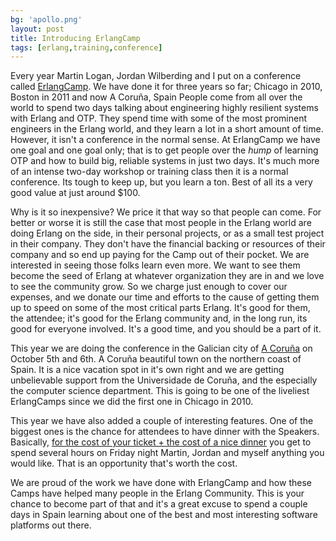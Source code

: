```yaml
---
bg: 'apollo.png'
layout: post
title: Introducing ErlangCamp
tags: [erlang,training,conference]
---
```


Every year Martin Logan, Jordan Wilberding and I put on a conference
called [ErlangCamp](http://erlangcamp.com). We have done it for three
years so far; Chicago in 2010, Boston in 2011 and now A Coruña, Spain
People come from all over the world to spend two days talking about
engineering highly resilient systems with Erlang and OTP. They spend
time with some of the most prominent engineers in the Erlang world,
and they learn a lot in a short amount of time. However, it isn't a
conference in the normal sense. At ErlangCamp we have one goal and one
goal only; that is to get people over the *hump* of learning OTP and
how to build big, reliable systems in just two days. It's much more of
an intense two-day workshop or training class then it is a normal
conference. Its tough to keep up, but you learn a ton. Best of all its
a very good value at just around $100.

Why is it so inexpensive? We price it that way so that people can
come. For better or worse it is still the case that most people in the
Erlang world are doing Erlang on the side, in their personal projects,
or as a small test project in their company. They don't have the
financial backing or resources of their company and so end up paying
for the Camp out of their pocket. We are interested in seeing those
folks learn even more. We want to see them become the seed of Erlang
at whatever organization they are in and we love to see the community
grow. So we charge just enough to cover our expenses, and we donate
our time and efforts to the cause of getting them up to speed on some
of the most critical parts Erlang. It's good for them, the attendee;
it's good for the Erlang community and, in the long run, its good for
everyone involved. It's a good time, and you should be a part of it.

This year we are doing the conference in the Galician city of
[A Coruña](http://en.wikipedia.org/wiki/A_Coru%C3%B1a) on October 5th
and 6th. A Coruña beautiful town on the northern coast of Spain. It is
a nice vacation spot in it's own right and we are getting unbelievable
support from the Universidade de Coruña, and the especially the
computer science department. This is going to be one of the liveliest
ErlangCamps since we did the first one in Chicago in 2010.

This year we have also added a couple of interesting features. One of
the biggest ones is the chance for attendees to have dinner with the
Speakers. Basically, [for the cost of your ticket + the cost of a nice
dinner](http://erlangcampcoruna2012.eventbrite.com/) you get to spend
several hours on Friday night Martin, Jordan and myself anything you
would like. That is an opportunity that's worth the cost.

We are proud of the work we have done with ErlangCamp and how
these Camps have helped many people in the Erlang Community. This is
your chance to become part of that and it's a great excuse to spend a
couple days in Spain learning about one of the best and most
interesting software platforms out there.